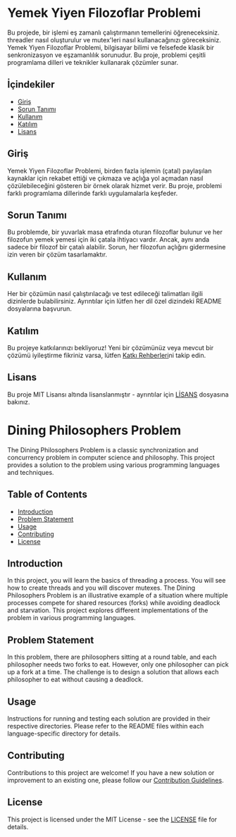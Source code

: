 # Yemek Yiyen Filozoflar Problemi

Bu projede, bir işlemi eş zamanlı çalıştırmanın temellerini öğreneceksiniz. threadler nasıl oluşturulur ve mutex'leri nasıl kullanacağınızı göreceksiniz.
Yemek Yiyen Filozoflar Problemi, bilgisayar bilimi ve felsefede klasik bir senkronizasyon ve eşzamanlılık sorunudur. Bu proje, problemi çeşitli programlama dilleri ve teknikler kullanarak çözümler sunar.

## İçindekiler

- [Giriş](#giriş)
- [Sorun Tanımı](#sorun-tanımı)
- [Kullanım](#kullanım)
- [Katılım](#katılım)
- [Lisans](#lisans)

## Giriş

Yemek Yiyen Filozoflar Problemi, birden fazla işlemin (çatal) paylaşılan kaynaklar için rekabet ettiği ve çıkmaza ve açlığa yol açmadan nasıl çözülebileceğini gösteren bir örnek olarak hizmet verir. Bu proje, problemi farklı programlama dillerinde farklı uygulamalarla keşfeder.

## Sorun Tanımı

Bu problemde, bir yuvarlak masa etrafında oturan filozoflar bulunur ve her filozofun yemek yemesi için iki çatala ihtiyacı vardır. Ancak, aynı anda sadece bir filozof bir çatalı alabilir. Sorun, her filozofun açlığını gidermesine izin veren bir çözüm tasarlamaktır.

## Kullanım

Her bir çözümün nasıl çalıştırılacağı ve test edileceği talimatları ilgili dizinlerde bulabilirsiniz. Ayrıntılar için lütfen her dil özel dizindeki README dosyalarına başvurun.

## Katılım

Bu projeye katkılarınızı bekliyoruz! Yeni bir çözümünüz veya mevcut bir çözümü iyileştirme fikriniz varsa, lütfen [Katkı Rehberleri](CONTRIBUTING.md)ni takip edin.

## Lisans

Bu proje MIT Lisansı altında lisanslanmıştır - ayrıntılar için [LİSANS](LISANS) dosyasına bakınız.


# Dining Philosophers Problem

The Dining Philosophers Problem is a classic synchronization and concurrency problem in computer science and philosophy. This project provides a solution to the problem using various programming languages and techniques.

## Table of Contents

- [Introduction](#introduction)
- [Problem Statement](#problem-statement)
- [Usage](#usage)
- [Contributing](#contributing)
- [License](#license)

## Introduction

In this project, you will learn the basics of threading a process. You will see how to create threads and you will discover mutexes.
The Dining Philosophers Problem is an illustrative example of a situation where multiple processes compete for shared resources (forks) while avoiding deadlock and starvation. This project explores different implementations of the problem in various programming languages.

## Problem Statement

In this problem, there are philosophers sitting at a round table, and each philosopher needs two forks to eat. However, only one philosopher can pick up a fork at a time. The challenge is to design a solution that allows each philosopher to eat without causing a deadlock.

## Usage

Instructions for running and testing each solution are provided in their respective directories. Please refer to the README files within each language-specific directory for details.

## Contributing

Contributions to this project are welcome! If you have a new solution or improvement to an existing one, please follow our [Contribution Guidelines](CONTRIBUTING.md).

## License

This project is licensed under the MIT License - see the [LICENSE](LICENSE) file for details.
